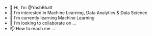 - 👋 Hi, I’m @YashBhatt
- 👀 I’m interested in Machine Learning, Data Analytics & Data Science
- 🌱 I’m currently learning Machine Learning
- 💞️ I’m looking to collaborate on ...
- 📫 How to reach me ...

<!---
YashBhatt/YashBhatt is a ✨ special ✨ repository because its `README.md` (this file) appears on your GitHub profile.
You can click the Preview link to take a look at your changes.
--->
